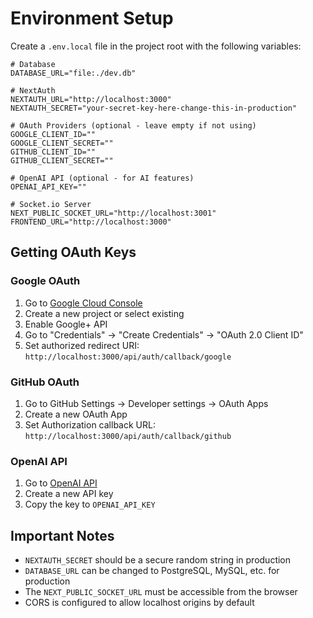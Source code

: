 # Environment Setup

Create a `.env.local` file in the project root with the following variables:

```env
# Database
DATABASE_URL="file:./dev.db"

# NextAuth
NEXTAUTH_URL="http://localhost:3000"
NEXTAUTH_SECRET="your-secret-key-here-change-this-in-production"

# OAuth Providers (optional - leave empty if not using)
GOOGLE_CLIENT_ID=""
GOOGLE_CLIENT_SECRET=""
GITHUB_CLIENT_ID=""
GITHUB_CLIENT_SECRET=""

# OpenAI API (optional - for AI features)
OPENAI_API_KEY=""

# Socket.io Server
NEXT_PUBLIC_SOCKET_URL="http://localhost:3001"
FRONTEND_URL="http://localhost:3000"
```

## Getting OAuth Keys

### Google OAuth
1. Go to [Google Cloud Console](https://console.cloud.google.com/)
2. Create a new project or select existing
3. Enable Google+ API
4. Go to "Credentials" → "Create Credentials" → "OAuth 2.0 Client ID"
5. Set authorized redirect URI: `http://localhost:3000/api/auth/callback/google`

### GitHub OAuth
1. Go to GitHub Settings → Developer settings → OAuth Apps
2. Create a new OAuth App
3. Set Authorization callback URL: `http://localhost:3000/api/auth/callback/github`

### OpenAI API
1. Go to [OpenAI API](https://platform.openai.com/api-keys)
2. Create a new API key
3. Copy the key to `OPENAI_API_KEY`

## Important Notes

- `NEXTAUTH_SECRET` should be a secure random string in production
- `DATABASE_URL` can be changed to PostgreSQL, MySQL, etc. for production
- The `NEXT_PUBLIC_SOCKET_URL` must be accessible from the browser
- CORS is configured to allow localhost origins by default
